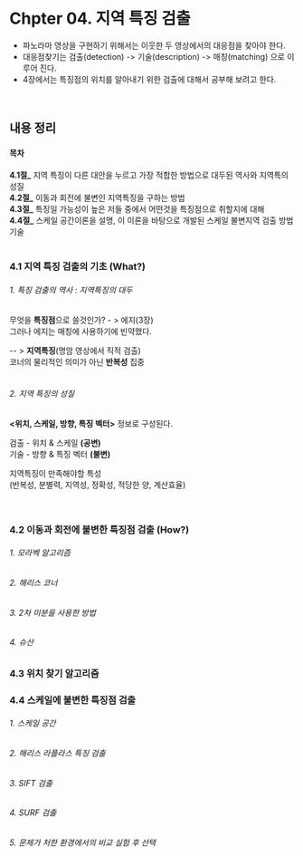 # Chpter 04. 지역 특징 검출
* 파노라마 영상을 구현하기 위해서는 이웃한 두 영상에서의 대응점을 찾아야 한다.
* 대응점찾기는 검출(detection) -> 기술(description) -> 매칭(matching) 으로 이루어 진다.
* 4장에서는 특징점의 위치를 알아내기 위한 검출에 대해서 공부해 보려고 한다.
<br>


## 내용 정리  

#### 목차  
**4.1절_** 지역 특징이 다른 대안을 누르고 가장 적합한 방법으로 대두된 역사와 지역특의 성질  
**4.2절_** 이동과 회전에 불변인 지역특징을 구하는 방법  
**4.3절_** 특징일 가능성이 높은 저들 중에서 어떤것을 특징점으로 취할지에 대해  
**4.4절_** 스케일 공간이론을 설명, 이 이론을 바탕으로 개발된 스케일 불변지역 검출 방법 기술
<br><br>


### 4.1 지역 특징 검출의 기초 **(What?)**  

###### 1. 특징 검출의 역사 : 지역특징의 대두  
무엇을 **특징점**으로 쓸것인가? - > 에지(3장)  
그러나 에지는 매칭에 사용하기에 빈약했다.  

-- > **지역특징**(명암 영상에서 직적 검출)  
코너의 물리적인 의미가 아닌 **반복성** 집중
<br><br>

###### 2. 지역 특징의 성질  
**<위치, 스케일, 방향, 특징 벡터>** 정보로 구성된다.

검출 - 위치 & 스케일 **(공변)**  
기술 - 방향 & 특징 벡터 **(불변)**  

지역특징이 만족해야할 특성  
(반복성, 분별력, 지역성, 정확성, 적당한 양, 계산효율)
<br><br><br>

### 4.2 이동과 회전에 불변한 특징점 검출 **(How?)**
###### 1. 모라벡 알고리즘 
###### 2. 해리스 코너
###### 3. 2차 미분을 사용한 방법
###### 4. 슈산


### 4.3 위치 찾기 알고리즘


### 4.4 스케일에 불변한 특징점 검출
###### 1. 스케일 공간
###### 2. 해리스 라플라스 특징 검출
###### 3. SIFT 검출
###### 4. SURF 검출
###### 5. 문제가 처한 환경에서의  비교 실험 후 선택











